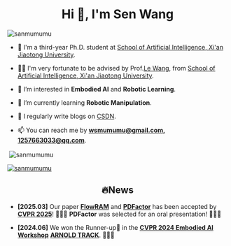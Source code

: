 <h1 align="center">Hi 👋, I'm Sen Wang</h1>

<p align="left"> <img src="https://komarev.com/ghpvc/?username=sanmumumu&label=Profile%20views&color=0e75b6&style=flat" alt="sanmumumu" /> </p>


- 🏫 I'm a third-year Ph.D. student at [School of Artificial Intelligence, Xi'an Jiaotong University](https://iair.xjtu.edu.cn/index.htm).

- 👨‍🏫 I'm very fortunate to be advised by Prof.[Le Wang](https://gr.xjtu.edu.cn/web/lewang), from [School of Artificial Intelligence, Xi'an Jiaotong University](https://iair.xjtu.edu.cn/index.htm).

- 🔭 I’m interested in **Embodied AI** and **Robotic Learning**.

- 🌱 I’m currently learning **Robotic Manipulation**.

- 📝 I regularly write blogs on [CSDN](https://blog.csdn.net/weixin_45751396?spm=1000.2115.3001.5343).

- 📫 You can reach me by **wsmumumu@gmail.com, 1257663033@qq.com**.



<p>&nbsp;<img align="center" src="https://github-readme-stats.vercel.app/api?username=sanmumumu&show_icons=true&locale=en" alt="sanmumumu" /></p>

<p align="left"> <a href="https://github.com/ryo-ma/github-profile-trophy"><img src="https://github-profile-trophy.vercel.app/?username=sanmumumu" alt="sanmumumu" /></a> </p>

<h2 align="center"> 🔥News</h2>

- **[2025.03]** Our paper **[FlowRAM](https://openaccess.thecvf.com/content/CVPR2025/papers/Wang_FlowRAM_Grounding_Flow_Matching_Policy_with_Region-Aware_Mamba_Framework_for_CVPR_2025_paper.pdf)** and **[PDFactor](https://openaccess.thecvf.com/content/CVPR2025/papers/Tian_PDFactor_Learning_Tri-Perspective_View_Policy_Diffusion_Field_for_Multi-Task_Robotic_CVPR_2025_paper.pdf)** has been accepted by **[CVPR 2025](https://cvpr.thecvf.com/)**! 🎉🎉🎉 **PDFactor** was selected for an oral presentation! 🌟🌟🌟

- **[2024.06]** We won the Runner-up🥈 in the **[CVPR 2024 Embodied AI Workshop](https://embodied-ai.org/cvpr2024/)** **[ARNOLD TRACK](https://sites.google.com/view/arnoldchallenge/)**. 🎉🎉🎉
